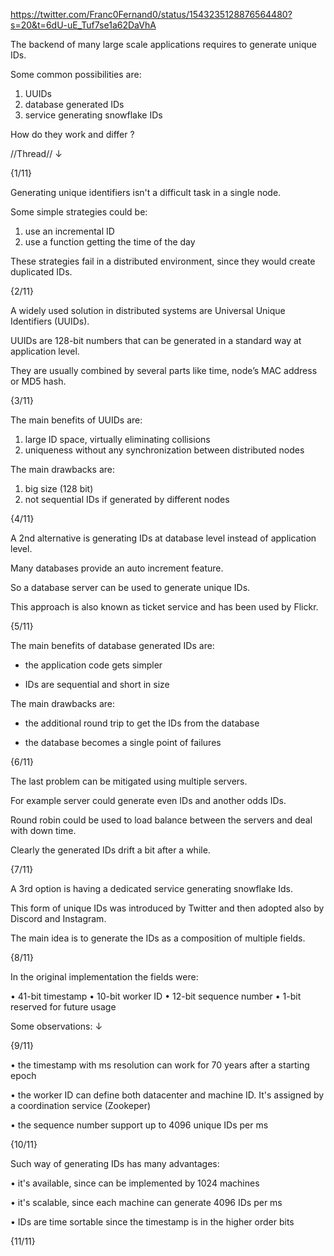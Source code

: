https://twitter.com/Franc0Fernand0/status/1543235128876564480?s=20&t=6dU-uE_Tuf7se1a62DaVhA

The backend of many large scale applications requires to generate unique IDs.

Some common possibilities are:

1. UUIDs
2. database generated IDs
3. service generating snowflake IDs

How do they work and differ ?

//Thread// ↓

{1/11}



Generating unique identifiers isn't a difficult task in a single node.

Some simple strategies could be:

1. use an incremental ID
2. use a function getting the time of the day

These strategies fail in a distributed environment, since they would create duplicated IDs.

{2/11}

A widely used solution in distributed systems are Universal Unique Identifiers (UUIDs).

UUIDs are 128-bit numbers that can be generated in a standard way at application level.

They are usually combined by several parts like time, node’s MAC address or MD5 hash.

{3/11}

The main benefits of UUIDs are:

1. large ID space, virtually eliminating collisions
2. uniqueness without any synchronization between distributed nodes

The main drawbacks are:

1. big size (128 bit)
2. not sequential IDs if generated by different nodes

{4/11}

A 2nd alternative is generating IDs at database level instead of application level.

Many databases provide an auto increment feature.

So a database server can be used to generate unique IDs.

This approach is also known as ticket service and has been used by Flickr.

{5/11}

The main benefits of database generated IDs are:

- the application code gets simpler

- IDs are sequential and short in size

The main drawbacks are:

- the additional round trip to get the IDs from the database

- the database becomes a single point of failures

{6/11}

The last problem can be mitigated using multiple servers.

For example server could generate even IDs and another odds IDs.

Round robin could be used to load balance between the servers and deal with down time.

Clearly the generated IDs drift a bit after a while.

{7/11}

A 3rd option is having a dedicated service generating snowflake Ids.

This form of unique IDs was introduced by Twitter and then adopted also by Discord and Instagram.

The main idea is to generate the IDs as a composition of multiple fields.

{8/11}

In the original implementation the fields were:

• 41-bit timestamp
• 10-bit worker ID
• 12-bit sequence number
• 1-bit reserved for future usage

Some observations: ↓

{9/11}

• the timestamp with ms resolution can work for 70 years after a starting epoch

• the worker ID can define both datacenter and machine ID. It's assigned by a coordination service (Zookeper)

• the sequence number support up to 4096 unique IDs per ms

{10/11}

Such way of generating IDs has many advantages:

• it's available, since can be implemented by 1024 machines

• it's scalable, since each machine can generate 4096 IDs per ms

• IDs are time sortable since the timestamp is in the higher order bits

{11/11}

